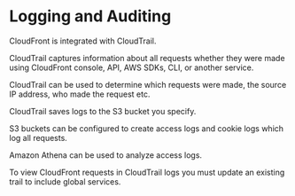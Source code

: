 # Logging and Auditing

CloudFront is integrated with CloudTrail.

CloudTrail captures information about all requests whether they were made using CloudFront console, API, AWS SDKs, CLI, or another service.

CloudTrail can be used to determine which requests were made, the source IP address, who made the request etc.

CloudTrail saves logs to the S3 bucket you specify.

S3 buckets can be configured to create access logs and cookie logs which log all requests.

Amazon Athena can be used to analyze access logs.

To view CloudFront requests in CloudTrail logs you must update an existing trail to include global services.
